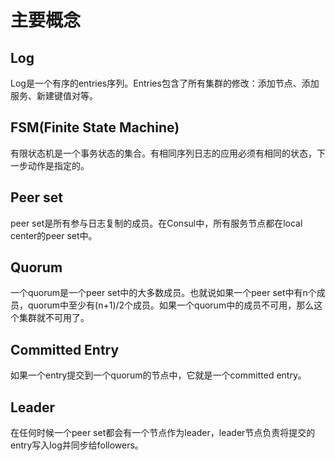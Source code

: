 # 主要概念

## Log

Log是一个有序的entries序列。Entries包含了所有集群的修改：添加节点、添加服务、新建键值对等。

## FSM(Finite State Machine)

有限状态机是一个事务状态的集合。有相同序列日志的应用必须有相同的状态，下一步动作是指定的。

## Peer set

peer set是所有参与日志复制的成员。在Consul中，所有服务节点都在local center的peer set中。

## Quorum

一个quorum是一个peer set中的大多数成员。也就说如果一个peer set中有n个成员，quorum中至少有(n+1)/2个成员。如果一个quorum中的成员不可用，那么这个集群就不可用了。

## Committed Entry

如果一个entry提交到一个quorum的节点中，它就是一个committed entry。

## Leader

在任何时候一个peer set都会有一个节点作为leader，leader节点负责将提交的entry写入log并同步给followers。
